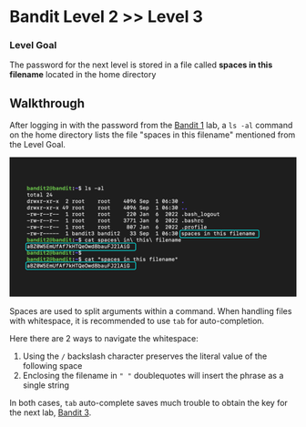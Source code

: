 # Bandit Level 2 >> Level 3

### Level Goal

The password for the next level is stored in a file called **spaces in this filename** located in the home directory


## Walkthrough

After logging in with the password from the [Bandit 1](https://github.com/sKoih-pond/overthewire_wargames/blob/main/Bandit/bandit1.md) lab, a `ls -al` command on the home directory lists the file "spaces in this filename" mentioned from the Level Goal.

![Command breakdown](/Bandit/BanditAssets/bandit3.png)

Spaces are used to split arguments within a command. When handling files with whitespace, it is recommended to use `tab` for auto-completion.

Here there are 2 ways to navigate the whitespace:<br>
1. Using the `/` backslash character preserves the literal value of the following space
2. Enclosing the filename in `" "` doublequotes will insert the phrase as a single string

In both cases, `tab` auto-complete saves much trouble to obtain the key for the next lab, [Bandit 3](https://github.com/sKoih-pond/overthewire_wargames/blob/main/Bandit/bandit3.md).


